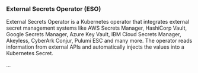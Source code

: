 ### External Secrets Operator (ESO)

External Secrets Operator is a Kubernetes operator that integrates external secret management systems like AWS Secrets Manager, HashiCorp Vault, Google Secrets Manager, Azure Key Vault, IBM Cloud Secrets Manager, Akeyless, CyberArk Conjur, Pulumi ESC and many more. The operator reads information from external APIs and automatically injects the values into a Kubernetes Secret.

...
